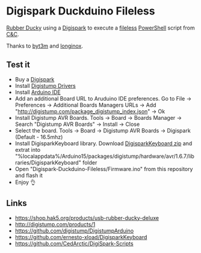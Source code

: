# Digispark Duckduino Fileless
[Rubber Ducky](https://shop.hak5.org/products/usb-rubber-ducky-deluxe) using a [Digispark](http://digistump.com/products/1) to execute a [fileless](https://en.wikipedia.org/wiki/Fileless_malware) [PowerShell](https://en.wikipedia.org/wiki/PowerShell) script from [C&amp;C](https://en.wikipedia.org/wiki/Botnet#Command_and_control).

Thanks to [byt3m](https://github.com/byt3m) and [longinox](https://longinox.blogspot.com/).

## Test it
  * Buy a [Digispark](https://www.amazon.es/s?k=Digispark)
  * Install [Digistump Drivers](https://github.com/digistump/DigistumpArduino/releases)
  * Install [Arduino IDE](https://www.arduino.cc/en/software)
  * Add an additional Board URL to Aruduino IDE preferences. Go to File -> Preferences -> Additional Boards Managers URLs -> Add "http://digistump.com/package_digistump_index.json" -> Ok
  * Install Digistump AVR Boards. Tools -> Board -> Boards Manager -> Search "Digistump AVR Boards" -> Install -> Close
  * Select the board. Tools -> Board -> Digistump AVR Boards -> Digispark (Default - 16.5mhz)
  * Install DigisparkKeyboard library. Download [DigisparkKeyboard zip](https://github.com/ernesto-xload/DigisparkKeyboard/archive/refs/heads/master.zip) and extrat into "%localappdata%/Arduino15/packages/digistump/hardware/avr/1.6.7/libraries/DigisparkKeyboard" folder
  * Open "Digispark-Duckduino-Fileless/Firmware.ino" from this repository and flash it
  * Enjoy 👌

## Links
  * https://shop.hak5.org/products/usb-rubber-ducky-deluxe
  * http://digistump.com/products/1
  * https://github.com/digistump/DigistumpArduino
  * https://github.com/ernesto-xload/DigisparkKeyboard
  * https://github.com/CedArctic/DigiSpark-Scripts